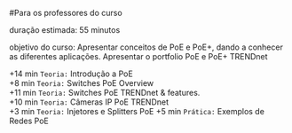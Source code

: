 #Para os professores do curso

duração estimada: 	55 minutos  

objetivo do curso:	Apresentar conceitos de PoE e PoE+, dando a conhecer as diferentes aplicações. Apresentar o portfolio PoE e PoE+ TRENDnet



+14 min `Teoria:`	Introdução a PoE   
+8 min `Teoria:`	Switches PoE Overview  
+11 min `Teoria:`	Switches PoE TRENDnet & features.  
+10 min `Teoria:`	Câmeras IP PoE TRENDnet  
+3  min `Teoria:`	Injetores e Splitters PoE
+5  min `Prática:`	Exemplos de Redes PoE  
